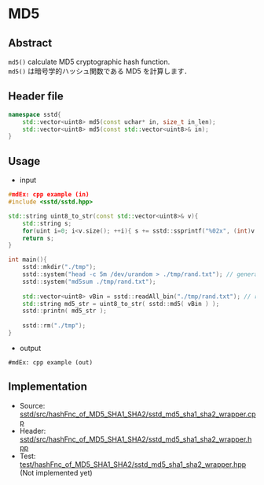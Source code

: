 # MD5
## Abstract
```md5()``` calculate MD5 cryptographic hash function.  
```md5()``` は暗号学的ハッシュ関数である MD5 を計算します．

## Header file
```cpp
namespace sstd{
    std::vector<uint8> md5(const uchar* in, size_t in_len);
    std::vector<uint8> md5(const std::vector<uint8>& in);
}
```

## Usage
- input
```cpp
#mdEx: cpp example (in)
#include <sstd/sstd.hpp>

std::string uint8_to_str(const std::vector<uint8>& v){
    std::string s;
    for(uint i=0; i<v.size(); ++i){ s += sstd::ssprintf("%02x", (int)v[i]); }
    return s;
}

int main(){
    sstd::mkdir("./tmp");
    sstd::system("head -c 5m /dev/urandom > ./tmp/rand.txt"); // generate 5 MB random file
    sstd::system("md5sum ./tmp/rand.txt");
    
    std::vector<uint8> vBin = sstd::readAll_bin("./tmp/rand.txt"); // read all as a binary
    std::string md5_str = uint8_to_str( sstd::md5( vBin ) );
    sstd::printn( md5_str );
    
    sstd::rm("./tmp");
}
```
- output  
```
#mdEx: cpp example (out)
```

## Implementation
- Source: [sstd/src/hashFnc_of_MD5_SHA1_SHA2/sstd_md5_sha1_sha2_wrapper.cpp](https://github.com/admiswalker/SubStandardLibrary-SSTD-/blob/master/sstd/src/hashFnc_of_MD5_SHA1_SHA2/sstd_md5_sha1_sha2_wrapper.cpp)
- Header: [sstd/src/hashFnc_of_MD5_SHA1_SHA2/sstd_md5_sha1_sha2_wrapper.hpp](https://github.com/admiswalker/SubStandardLibrary-SSTD-/blob/master/sstd/src/hashFnc_of_MD5_SHA1_SHA2/sstd_md5_sha1_sha2_wrapper.hpp)
- Test: [test/hashFnc_of_MD5_SHA1_SHA2/sstd_md5_sha1_sha2_wrapper.hpp](https://github.com/admiswalker/SubStandardLibrary-SSTD-/blob/master/test/hashFnc_of_MD5_SHA1_SHA2/sstd_md5_sha1_sha2_wrapper.hpp)
  (Not implemented yet)

